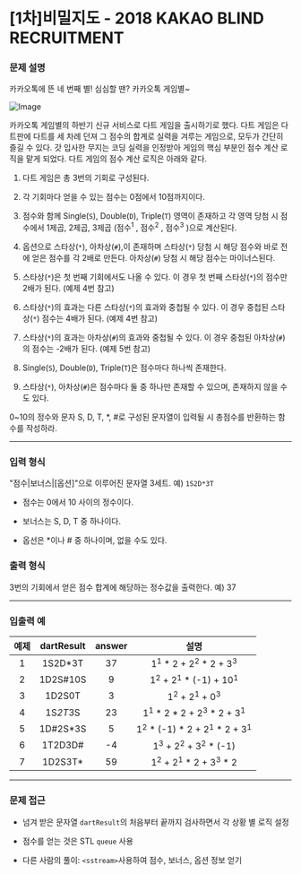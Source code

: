 # [1차]비밀지도 - 2018 KAKAO BLIND RECRUITMENT

### 문제 설명

카카오톡에 뜬 네 번째 별! 심심할 땐? 카카오톡 게임별~

![Image](http://t1.kakaocdn.net/welcome2018/gamestar.png)

카카오톡 게임별의 하반기 신규 서비스로 다트 게임을 출시하기로 했다. 다트 게임은 다트판에 다트를 세 차례 던져 그 점수의 합계로 실력을 겨루는 게임으로, 모두가 간단히 즐길 수 있다.
갓 입사한 무지는 코딩 실력을 인정받아 게임의 핵심 부분인 점수 계산 로직을 맡게 되었다. 다트 게임의 점수 계산 로직은 아래와 같다.

  1. 다트 게임은 총 3번의 기회로 구성된다.

  2. 각 기회마다 얻을 수 있는 점수는 0점에서 10점까지이다.

  3. 점수와 함께 Single(`S`), Double(`D`), Triple(`T`) 영역이 존재하고 각 영역 당첨 시 점수에서 1제곱, 2제곱, 3제곱 (점수$^1$ , 점수$^2$ , 점수$^3$ )으로 계산된다.

  4. 옵션으로 스타상(`*`), 아차상(`#`),이 존재하며 스타상(`*`) 당첨 시 해당 점수와 바로 전에 얻은 점수를 각 2배로 만든다. 아차상(`#`) 당첨 시 해당 점수는 마이너스된다.

  5. 스타상(`*`)은 첫 번째 기회에서도 나올 수 있다. 이 경우 첫 번째 스타상(`*`)의 점수만 2배가 된다. (예제 4번 참고)

  6. 스타상(`*`)의 효과는 다른 스타상(`*`)의 효과와 중첩될 수 있다. 이 경우 중첩된 스타상(`*`) 점수는 4배가 된다. (예제 4번 참고)

  7. 스타상(`*`)의 효과는 아차상(`#`)의 효과와 중첩될 수 있다. 이 경우 중첩된 아차상(`#`)의 점수는 -2배가 된다. (예제 5번 참고)

  8. Single(`S`), Double(`D`), Triple(`T`)은 점수마다 하나씩 존재한다.

  9. 스타상(`*`), 아차상(`#`)은 점수마다 둘 중 하나만 존재할 수 있으며, 존재하지 않을 수도 있다.

0~10의 정수와 문자 S, D, T, *, #로 구성된 문자열이 입력될 시 총점수를 반환하는 함수를 작성하라.

---

### 입력 형식

"점수|보너스|[옵션]"으로 이루어진 문자열 3세트.
예) `1S2D*3T`

  - 점수는 0에서 10 사이의 정수이다.

  - 보너스는 S, D, T 중 하나이다.

  - 옵선은 *이나 # 중 하나이며, 없을 수도 있다.

### 출력 형식

3번의 기회에서 얻은 점수 합계에 해당하는 정수값을 출력한다.
예) 37

---

### 입출력 예

| 예제  | dartResult | answer |                 설명                 |
| :---: | :--------: | :----: | :----------------------------------: |
|   1   |  1S2D*3T   |   37   |    1$^1$ * 2 + 2$^2$ * 2 + 3$^3$     |
|   2   |  1D2S#10S  |   9    |    1$^2$ + 2$^1$ * (-1) + 10$^1$     |
|   3   |   1D2S0T   |   3    |        1$^2$ + 2$^1$ + 0$^3$         |
|   4   |  1S*2T*3S  |   23   |  1$^1$ * 2 * 2 + 2$^3$ * 2 + 3$^1$   |
|   5   |  1D#2S*3S  |   5    | 1$^2$ * (-1) * 2 + 2$^1$ * 2 + 3$^1$ |
|   6   |  1T2D3D#   |   -4   |     1$^3$ + 2$^2$ + 3$^2$ * (-1)     |
|   7   |  1D2S3T*   |   59   |    1$^2$ + 2$^1$ * 2 + 3$^3$ * 2     |

---

### 문제 접근

  - 넘겨 받은 문자열 `dartResult`의 처음부터 끝까지 검사하면서 각 상황 별 로직 설정

  - 점수를 얻는 것은 STL `queue` 사용

  - 다른 사람의 풀이: `<sstream>`사용하여 점수, 보너스, 옵션 정보 얻기